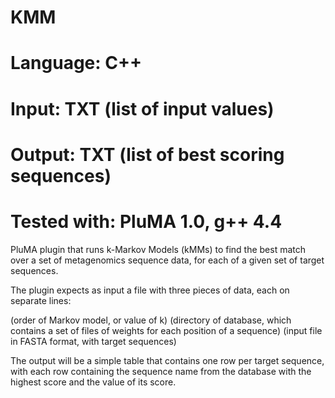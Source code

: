# KMM
# Language: C++
# Input: TXT (list of input values)
# Output: TXT (list of best scoring sequences)
# Tested with: PluMA 1.0, g++ 4.4 

PluMA plugin that runs k-Markov Models (kMMs) to find the best match over
a set of metagenomics sequence data, for each of a given set of target sequences.

The plugin expects as input a file with three pieces of data, each on separate lines:

(order of Markov model, or value of k)
(directory of database, which contains a set of files of weights for each position of a sequence)
(input file in FASTA format, with target sequences)

The output will be a simple table that contains one row per target sequence,
with each row containing the sequence name from the database with the highest score
and the value of its score.

